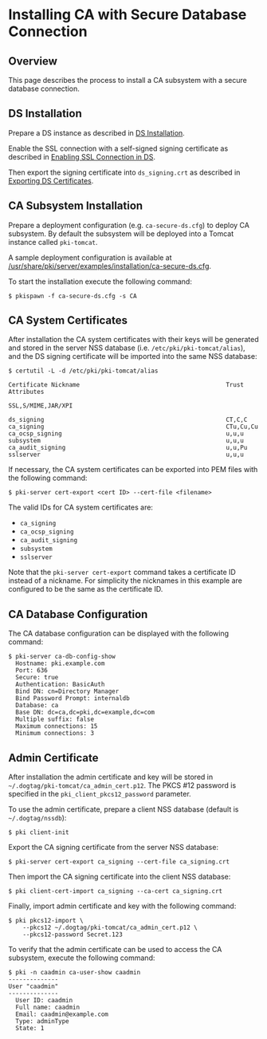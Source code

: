 Installing CA with Secure Database Connection
=============================================

Overview
--------

This page describes the process to install a CA subsystem with a secure database connection.

DS Installation
---------------

Prepare a DS instance as described in [DS Installation](https://github.com/dogtagpki/pki/wiki/DS-Installation).

Enable the SSL connection with a self-signed signing certificate as described in
[Enabling SSL Connection in DS](https://github.com/dogtagpki/pki/wiki/Enabling-SSL-Connection-in-DS).

Then export the signing certificate into `ds_signing.crt` as described in
[Exporting DS Certificates](https://github.com/dogtagpki/pki/wiki/Exporting-DS-Certificates).

CA Subsystem Installation
-------------------------

Prepare a deployment configuration (e.g. `ca-secure-ds.cfg`) to deploy CA subsystem.
By default the subsystem will be deployed into a Tomcat instance called `pki-tomcat`.

A sample deployment configuration is available at [/usr/share/pki/server/examples/installation/ca-secure-ds.cfg](../../../base/server/examples/installation/ca-secure-ds.cfg).

To start the installation execute the following command:

```
$ pkispawn -f ca-secure-ds.cfg -s CA
```

CA System Certificates
----------------------

After installation the CA system certificates with their keys will be
generated and stored in the server NSS database (i.e. `/etc/pki/pki-tomcat/alias`),
and the DS signing certificate will be imported into the same NSS database:

```
$ certutil -L -d /etc/pki/pki-tomcat/alias

Certificate Nickname                                         Trust Attributes
                                                             SSL,S/MIME,JAR/XPI

ds_signing                                                   CT,C,C
ca_signing                                                   CTu,Cu,Cu
ca_ocsp_signing                                              u,u,u
subsystem                                                    u,u,u
ca_audit_signing                                             u,u,Pu
sslserver                                                    u,u,u
```

If necessary, the CA system certificates can be exported into PEM files with the following command:

```
$ pki-server cert-export <cert ID> --cert-file <filename>
```

The valid IDs for CA system certificates are:
* `ca_signing`
* `ca_ocsp_signing`
* `ca_audit_signing`
* `subsystem`
* `sslserver`

Note that the `pki-server cert-export` command takes a certificate ID instead of a nickname.
For simplicity the nicknames in this example are configured to be the same as the certificate ID.

CA Database Configuration
-------------------------

The CA database configuration can be displayed with the following command:

```
$ pki-server ca-db-config-show
  Hostname: pki.example.com
  Port: 636
  Secure: true
  Authentication: BasicAuth
  Bind DN: cn=Directory Manager
  Bind Password Prompt: internaldb
  Database: ca
  Base DN: dc=ca,dc=pki,dc=example,dc=com
  Multiple suffix: false
  Maximum connections: 15
  Minimum connections: 3
```

Admin Certificate
-----------------

After installation the admin certificate and key will be stored
in `~/.dogtag/pki-tomcat/ca_admin_cert.p12`.
The PKCS #12 password is specified in the `pki_client_pkcs12_password` parameter.

To use the admin certificate, prepare a client NSS database (default is `~/.dogtag/nssdb`):

```
$ pki client-init
```

Export the CA signing certificate from the server NSS database:

```
$ pki-server cert-export ca_signing --cert-file ca_signing.crt
```

Then import the CA signing certificate into the client NSS database:

```
$ pki client-cert-import ca_signing --ca-cert ca_signing.crt
```

Finally, import admin certificate and key with the following command:

```
$ pki pkcs12-import \
    --pkcs12 ~/.dogtag/pki-tomcat/ca_admin_cert.p12 \
    --pkcs12-password Secret.123
```

To verify that the admin certificate can be used to access the CA subsystem, execute the following command:

```
$ pki -n caadmin ca-user-show caadmin
--------------
User "caadmin"
--------------
  User ID: caadmin
  Full name: caadmin
  Email: caadmin@example.com
  Type: adminType
  State: 1
```
